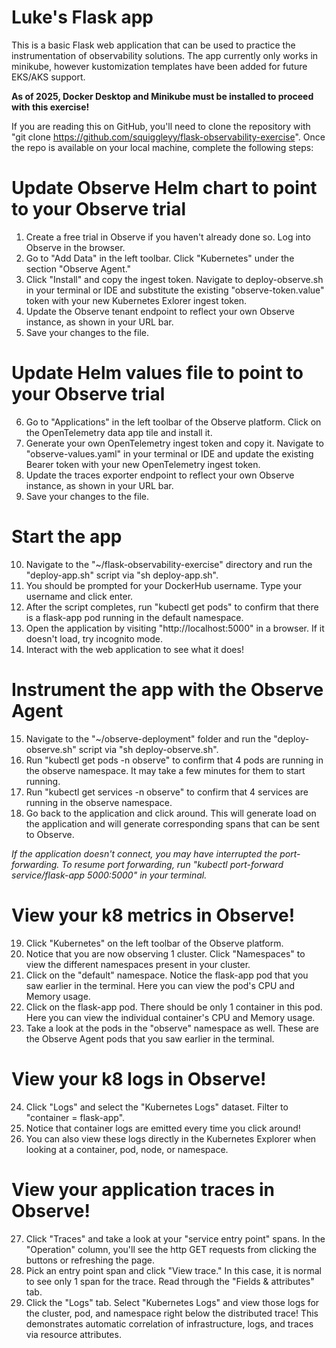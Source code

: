# Luke's Flask app
This is a basic Flask web application that can be used to practice the instrumentation of observability solutions. The app currently only works in minikube, however kustomization templates have been added for future EKS/AKS support.

**As of 2025, Docker Desktop and Minikube must be installed to proceed with this exercise!**

If you are reading this on GitHub, you'll need to clone the repository with "git clone https://github.com/squiggleyy/flask-observability-exercise". Once the repo is available on your local machine, complete the following steps:

# Update Observe Helm chart to point to your Observe trial
1. Create a free trial in Observe if you haven't already done so. Log into Observe in the browser.
2. Go to "Add Data" in the left toolbar. Click "Kubernetes" under the section "Observe Agent."
3. Click "Install" and copy the ingest token. Navigate to deploy-observe.sh in your terminal or IDE and substitute the existing "observe-token.value" token with your new Kubernetes Exlorer ingest token.
4. Update the Observe tenant endpoint to reflect your own Observe instance, as shown in your URL bar.
5. Save your changes to the file.

# Update Helm values file to point to your Observe trial
6. Go to "Applications" in the left toolbar of the Observe platform. Click on the OpenTelemetry data app tile and install it.
7. Generate your own OpenTelemetry ingest token and copy it. Navigate to "observe-values.yaml" in your terminal or IDE and update the existing Bearer token with your new OpenTelemetry ingest token.
8. Update the traces exporter endpoint to reflect your own Observe instance, as shown in your URL bar.
9. Save your changes to the file.

# Start the app
10. Navigate to the "~/flask-observability-exercise" directory and run the "deploy-app.sh" script via "sh deploy-app.sh".
11. You should be prompted for your DockerHub username. Type your username and click enter.
12. After the script completes, run "kubectl get pods" to confirm that there is a flask-app pod running in the default namespace.
13. Open the application by visiting "http://localhost:5000" in a browser. If it doesn't load, try incognito mode.
14. Interact with the web application to see what it does!

# Instrument the app with the Observe Agent
15. Navigate to the "~/observe-deployment" folder and run the "deploy-observe.sh" script via "sh deploy-observe.sh".
16. Run "kubectl get pods -n observe" to confirm that 4 pods are running in the observe namespace. It may take a few minutes for them to start running.
17. Run "kubectl get services -n observe" to confirm that 4 services are running in the observe namespace.
18. Go back to the application and click around. This will generate load on the application and will generate corresponding spans that can be sent to Observe.

*If the application doesn't connect, you may have interrupted the port-forwarding. To resume port forwarding, run "kubectl port-forward service/flask-app 5000:5000" in your terminal.*

# View your k8 metrics in Observe!
19. Click "Kubernetes" on the left toolbar of the Observe platform.
20. Notice that you are now observing 1 cluster. Click "Namespaces" to view the different namespaces present in your cluster.
21. Click on the "default" namespace. Notice the flask-app pod that you saw earlier in the terminal. Here you can view the pod's CPU and Memory usage.
22. Click on the flask-app pod. There should be only 1 container in this pod. Here you can view the individual container's CPU and Memory usage.
23. Take a look at the pods in the "observe" namespace as well. These are the Observe Agent pods that you saw earlier in the terminal.

# View your k8 logs in Observe!
24. Click "Logs" and select the "Kubernetes Logs" dataset. Filter to "container = flask-app".
25. Notice that container logs are emitted every time you click around!
26. You can also view these logs directly in the Kubernetes Explorer when looking at a container, pod, node, or namespace.

# View your application traces in Observe!
27. Click "Traces" and take a look at your "service entry point" spans. In the "Operation" column, you'll see the http GET requests from clicking the buttons or refreshing the page.
28. Pick an entry point span and click "View trace." In this case, it is normal to see only 1 span for the trace. Read through the "Fields & attributes" tab.
29. Click the "Logs" tab. Select "Kubernetes Logs" and view those logs for the cluster, pod, and namespace right below the distributed trace! This demonstrates automatic correlation of infrastructure, logs, and traces via resource attributes.